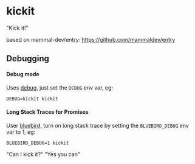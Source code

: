 # kickit

"Kick it!"

based on mammal-dev/entry: https://github.com/mammaldev/entry


## Debugging

#### Debug mode

Uses [debug](https://github.com/visionmedia/debug), just set the `DEBUG` env var, eg:

    DEBUG=kickit kickit

#### Long Stack Traces for Promises

User [bluebird](https://github.com/petkaantonov/bluebird), turn on long stack trace by setting the `BLUEBIRD_DEBUG` env var to 1, eg:

    BLUEBIRD_DEBUG=1 kickit

"Can I kick it?"
"Yes you can"
